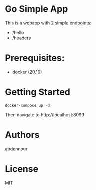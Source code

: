 # Go Simple App

This is a webapp with 2 simple endpoints:
- /hello
- /headers

# Prerequisites:

- docker (20.10)

# Getting Started

`docker-compose up -d`

Then navigate to http://localhost:8099

# Authors

abdennour

# License

MIT